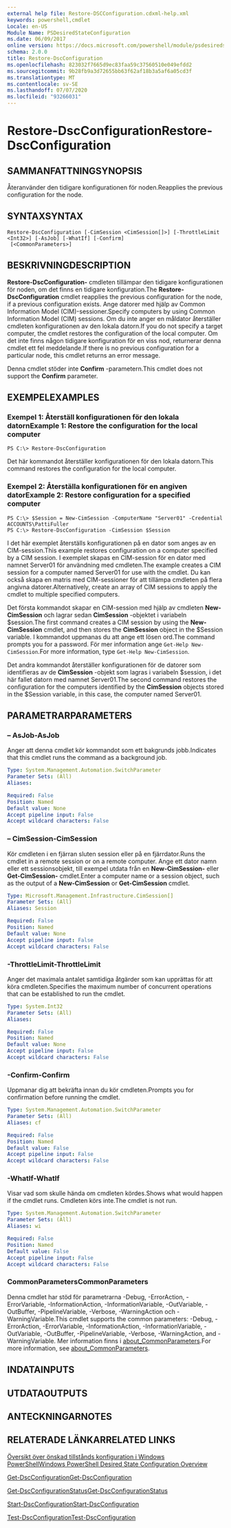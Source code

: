 ```yaml
---
external help file: Restore-DSCConfiguration.cdxml-help.xml
keywords: powershell,cmdlet
Locale: en-US
Module Name: PSDesiredStateConfiguration
ms.date: 06/09/2017
online version: https://docs.microsoft.com/powershell/module/psdesiredstateconfiguration/restore-dscconfiguration?view=powershell-5.1&WT.mc_id=ps-gethelp
schema: 2.0.0
title: Restore-DscConfiguration
ms.openlocfilehash: 823032f7665d9ec83faa59c37560510e049efdd2
ms.sourcegitcommit: 9b28fb9a3d72655bb63f62af18b3a5af6a05cd3f
ms.translationtype: MT
ms.contentlocale: sv-SE
ms.lasthandoff: 07/07/2020
ms.locfileid: "93266031"
---
```

# <span data-ttu-id="30377-103">Restore-DscConfiguration</span><span class="sxs-lookup"><span data-stu-id="30377-103">Restore-DscConfiguration</span></span>

## <span data-ttu-id="30377-104">SAMMANFATTNING</span><span class="sxs-lookup"><span data-stu-id="30377-104">SYNOPSIS</span></span>
<span data-ttu-id="30377-105">Återanvänder den tidigare konfigurationen för noden.</span><span class="sxs-lookup"><span data-stu-id="30377-105">Reapplies the previous configuration for the node.</span></span>

## <span data-ttu-id="30377-106">SYNTAX</span><span class="sxs-lookup"><span data-stu-id="30377-106">SYNTAX</span></span>

```
Restore-DscConfiguration [-CimSession <CimSession[]>] [-ThrottleLimit <Int32>] [-AsJob] [-WhatIf] [-Confirm]
 [<CommonParameters>]
```

## <span data-ttu-id="30377-107">BESKRIVNING</span><span class="sxs-lookup"><span data-stu-id="30377-107">DESCRIPTION</span></span>
<span data-ttu-id="30377-108">**Restore-DscConfiguration-** cmdleten tillämpar den tidigare konfigurationen för noden, om det finns en tidigare konfiguration.</span><span class="sxs-lookup"><span data-stu-id="30377-108">The **Restore-DscConfiguration** cmdlet reapplies the previous configuration for the node, if a previous configuration exists.</span></span>
<span data-ttu-id="30377-109">Ange datorer med hjälp av Common Information Model (CIM)-sessioner.</span><span class="sxs-lookup"><span data-stu-id="30377-109">Specify computers by using Common Information Model (CIM) sessions.</span></span>
<span data-ttu-id="30377-110">Om du inte anger en måldator återställer cmdleten konfigurationen av den lokala datorn.</span><span class="sxs-lookup"><span data-stu-id="30377-110">If you do not specify a target computer, the cmdlet restores the configuration of the local computer.</span></span>
<span data-ttu-id="30377-111">Om det inte finns någon tidigare konfiguration för en viss nod, returnerar denna cmdlet ett fel meddelande.</span><span class="sxs-lookup"><span data-stu-id="30377-111">If there is no previous configuration for a particular node, this cmdlet returns an error message.</span></span>

<span data-ttu-id="30377-112">Denna cmdlet stöder inte **Confirm** -parametern.</span><span class="sxs-lookup"><span data-stu-id="30377-112">This cmdlet does not support the **Confirm** parameter.</span></span>

## <span data-ttu-id="30377-113">EXEMPEL</span><span class="sxs-lookup"><span data-stu-id="30377-113">EXAMPLES</span></span>

### <span data-ttu-id="30377-114">Exempel 1: Återställ konfigurationen för den lokala datorn</span><span class="sxs-lookup"><span data-stu-id="30377-114">Example 1: Restore the configuration for the local computer</span></span>

```
PS C:\> Restore-DscConfiguration
```

<span data-ttu-id="30377-115">Det här kommandot återställer konfigurationen för den lokala datorn.</span><span class="sxs-lookup"><span data-stu-id="30377-115">This command restores the configuration for the local computer.</span></span>

### <span data-ttu-id="30377-116">Exempel 2: Återställa konfigurationen för en angiven dator</span><span class="sxs-lookup"><span data-stu-id="30377-116">Example 2: Restore configuration for a specified computer</span></span>

```
PS C:\> $Session = New-CimSession -ComputerName "Server01" -Credential ACCOUNTS\PattiFuller
PS C:\> Restore-DscConfiguration -CimSession $Session
```

<span data-ttu-id="30377-117">I det här exemplet återställs konfigurationen på en dator som anges av en CIM-session.</span><span class="sxs-lookup"><span data-stu-id="30377-117">This example restores configuration on a computer specified by a CIM session.</span></span>
<span data-ttu-id="30377-118">I exemplet skapas en CIM-session för en dator med namnet Server01 för användning med cmdleten.</span><span class="sxs-lookup"><span data-stu-id="30377-118">The example creates a CIM session for a computer named Server01 for use with the cmdlet.</span></span>
<span data-ttu-id="30377-119">Du kan också skapa en matris med CIM-sessioner för att tillämpa cmdleten på flera angivna datorer.</span><span class="sxs-lookup"><span data-stu-id="30377-119">Alternatively, create an array of CIM sessions to apply the cmdlet to multiple specified computers.</span></span>

<span data-ttu-id="30377-120">Det första kommandot skapar en CIM-session med hjälp av cmdleten **New-CimSession** och lagrar sedan **CimSession** -objektet i variabeln $session.</span><span class="sxs-lookup"><span data-stu-id="30377-120">The first command creates a CIM session by using the **New-CimSession** cmdlet, and then stores the **CimSession** object in the $Session variable.</span></span>
<span data-ttu-id="30377-121">I kommandot uppmanas du att ange ett lösen ord.</span><span class="sxs-lookup"><span data-stu-id="30377-121">The command prompts you for a password.</span></span>
<span data-ttu-id="30377-122">För mer information ange `Get-Help New-CimSession`.</span><span class="sxs-lookup"><span data-stu-id="30377-122">For more information, type `Get-Help New-CimSession`.</span></span>

<span data-ttu-id="30377-123">Det andra kommandot återställer konfigurationen för de datorer som identifieras av de **CimSession** -objekt som lagras i variabeln $session, i det här fallet datorn med namnet Server01.</span><span class="sxs-lookup"><span data-stu-id="30377-123">The second command restores the configuration for the computers identified by the **CimSession** objects stored in the $Session variable, in this case, the computer named Server01.</span></span>

## <span data-ttu-id="30377-124">PARAMETRAR</span><span class="sxs-lookup"><span data-stu-id="30377-124">PARAMETERS</span></span>

### <span data-ttu-id="30377-125">– AsJob</span><span class="sxs-lookup"><span data-stu-id="30377-125">-AsJob</span></span>
<span data-ttu-id="30377-126">Anger att denna cmdlet kör kommandot som ett bakgrunds jobb.</span><span class="sxs-lookup"><span data-stu-id="30377-126">Indicates that this cmdlet runs the command as a background job.</span></span>

```yaml
Type: System.Management.Automation.SwitchParameter
Parameter Sets: (All)
Aliases:

Required: False
Position: Named
Default value: None
Accept pipeline input: False
Accept wildcard characters: False
```

### <span data-ttu-id="30377-127">– CimSession</span><span class="sxs-lookup"><span data-stu-id="30377-127">-CimSession</span></span>
<span data-ttu-id="30377-128">Kör cmdleten i en fjärran sluten session eller på en fjärrdator.</span><span class="sxs-lookup"><span data-stu-id="30377-128">Runs the cmdlet in a remote session or on a remote computer.</span></span>
<span data-ttu-id="30377-129">Ange ett dator namn eller ett sessionsobjekt, till exempel utdata från en **New-CimSession-** eller **Get-CimSession-** cmdlet.</span><span class="sxs-lookup"><span data-stu-id="30377-129">Enter a computer name or a session object, such as the output of a **New-CimSession** or **Get-CimSession** cmdlet.</span></span>

```yaml
Type: Microsoft.Management.Infrastructure.CimSession[]
Parameter Sets: (All)
Aliases: Session

Required: False
Position: Named
Default value: None
Accept pipeline input: False
Accept wildcard characters: False
```

### <span data-ttu-id="30377-130">-ThrottleLimit</span><span class="sxs-lookup"><span data-stu-id="30377-130">-ThrottleLimit</span></span>
<span data-ttu-id="30377-131">Anger det maximala antalet samtidiga åtgärder som kan upprättas för att köra cmdleten.</span><span class="sxs-lookup"><span data-stu-id="30377-131">Specifies the maximum number of concurrent operations that can be established to run the cmdlet.</span></span>

```yaml
Type: System.Int32
Parameter Sets: (All)
Aliases:

Required: False
Position: Named
Default value: None
Accept pipeline input: False
Accept wildcard characters: False
```

### <span data-ttu-id="30377-132">-Confirm</span><span class="sxs-lookup"><span data-stu-id="30377-132">-Confirm</span></span>
<span data-ttu-id="30377-133">Uppmanar dig att bekräfta innan du kör cmdleten.</span><span class="sxs-lookup"><span data-stu-id="30377-133">Prompts you for confirmation before running the cmdlet.</span></span>

```yaml
Type: System.Management.Automation.SwitchParameter
Parameter Sets: (All)
Aliases: cf

Required: False
Position: Named
Default value: False
Accept pipeline input: False
Accept wildcard characters: False
```

### <span data-ttu-id="30377-134">-WhatIf</span><span class="sxs-lookup"><span data-stu-id="30377-134">-WhatIf</span></span>
<span data-ttu-id="30377-135">Visar vad som skulle hända om cmdleten kördes.</span><span class="sxs-lookup"><span data-stu-id="30377-135">Shows what would happen if the cmdlet runs.</span></span>
<span data-ttu-id="30377-136">Cmdleten körs inte.</span><span class="sxs-lookup"><span data-stu-id="30377-136">The cmdlet is not run.</span></span>

```yaml
Type: System.Management.Automation.SwitchParameter
Parameter Sets: (All)
Aliases: wi

Required: False
Position: Named
Default value: False
Accept pipeline input: False
Accept wildcard characters: False
```

### <span data-ttu-id="30377-137">CommonParameters</span><span class="sxs-lookup"><span data-stu-id="30377-137">CommonParameters</span></span>
<span data-ttu-id="30377-138">Denna cmdlet har stöd för parametrarna -Debug, -ErrorAction, -ErrorVariable, -InformationAction, -InformationVariable, -OutVariable, -OutBuffer, -PipelineVariable, -Verbose, -WarningAction och -WarningVariable.</span><span class="sxs-lookup"><span data-stu-id="30377-138">This cmdlet supports the common parameters: -Debug, -ErrorAction, -ErrorVariable, -InformationAction, -InformationVariable, -OutVariable, -OutBuffer, -PipelineVariable, -Verbose, -WarningAction, and -WarningVariable.</span></span> <span data-ttu-id="30377-139">Mer information finns i [about_CommonParameters](https://go.microsoft.com/fwlink/?LinkID=113216).</span><span class="sxs-lookup"><span data-stu-id="30377-139">For more information, see [about_CommonParameters](https://go.microsoft.com/fwlink/?LinkID=113216).</span></span>

## <span data-ttu-id="30377-140">INDATA</span><span class="sxs-lookup"><span data-stu-id="30377-140">INPUTS</span></span>

## <span data-ttu-id="30377-141">UTDATA</span><span class="sxs-lookup"><span data-stu-id="30377-141">OUTPUTS</span></span>

## <span data-ttu-id="30377-142">ANTECKNINGAR</span><span class="sxs-lookup"><span data-stu-id="30377-142">NOTES</span></span>

## <span data-ttu-id="30377-143">RELATERADE LÄNKAR</span><span class="sxs-lookup"><span data-stu-id="30377-143">RELATED LINKS</span></span>

[<span data-ttu-id="30377-144">Översikt över önskad tillstånds konfiguration i Windows PowerShell</span><span class="sxs-lookup"><span data-stu-id="30377-144">Windows PowerShell Desired State Configuration Overview</span></span>](/powershell/scripting/dsc/overview/dscforengineers)

[<span data-ttu-id="30377-145">Get-DscConfiguration</span><span class="sxs-lookup"><span data-stu-id="30377-145">Get-DscConfiguration</span></span>](Get-DscConfiguration.md)

[<span data-ttu-id="30377-146">Get-DscConfigurationStatus</span><span class="sxs-lookup"><span data-stu-id="30377-146">Get-DscConfigurationStatus</span></span>](Get-DscConfigurationStatus.md)

[<span data-ttu-id="30377-147">Start-DscConfiguration</span><span class="sxs-lookup"><span data-stu-id="30377-147">Start-DscConfiguration</span></span>](Start-DscConfiguration.md)

[<span data-ttu-id="30377-148">Test-DscConfiguration</span><span class="sxs-lookup"><span data-stu-id="30377-148">Test-DscConfiguration</span></span>](Test-DscConfiguration.md)
